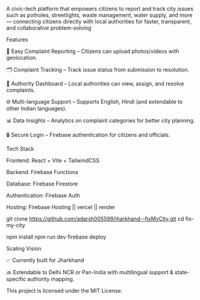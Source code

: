 A civic-tech platform that empowers citizens to report and track city issues such as potholes, streetlights, waste management, water supply, and more — connecting citizens directly with local authorities for faster, transparent, and collaborative problem-solving

Features

📌 Easy Complaint Reporting – Citizens can upload photos/videos with geolocation.

🗂️ Complaint Tracking – Track issue status from submission to resolution.

🏢 Authority Dashboard – Local authorities can view, assign, and resolve complaints.

🌐 Multi-language Support – Supports English, Hindi (and extendable to other Indian languages).

📊 Data Insights – Analytics on complaint categories for better city planning.

🔒 Secure Login – Firebase authentication for citizens and officials.


Tech Stack

Frontend: React + Vite + TailwindCSS

Backend: Firebase Functions

Database: Firebase Firestore

Authentication: Firebase Auth

Hosting: Firebase Hosting || vercel || render

git clone https://github.com/adarsh005599/jharkhand--fixMyCity.git
cd fix-my-city

npm install
npm run dev
firebase deploy

Scaling Vision

✅ Currently built for Jharkhand

🔜 Extendable to Delhi NCR or Pan-India with multilingual support & state-specific authority mapping.

This project is licensed under the MIT License.
